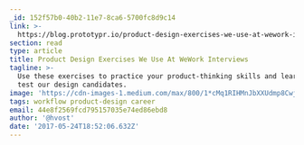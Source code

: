 ```yaml
---
_id: 152f57b0-40b2-11e7-8ca6-5700fc8d9c14
link: >-
  https://blog.prototypr.io/product-design-exercises-we-use-at-wework-interviews-2ee1f5a57319
section: read
type: article
title: Product Design Exercises We Use At WeWork Interviews
tagline: >-
  Use these exercises to practice your product-thinking skills and learn how we
  test our design candidates.
image: 'https://cdn-images-1.medium.com/max/800/1*cMq1RIHMnJbXXUdmp8CwjA.jpeg'
tags: workflow product-design career
email: 44e8f2569fcd795157035e74ed86ebd8
author: '@hvost'
date: '2017-05-24T18:52:06.632Z'
---
```

